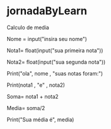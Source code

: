 # jornadaByLearn

Calculo de media 



Nome = input("insira seu nome")

Nota1= float(input("sua primeira nota"))

Nota2= float(input("sua segunda nota"))


Print("ola", nome , "suas notas foram:")

Print(nota1 , "e" , nota2)

Soma= nota1 + nota2

Media= soma/2





Print("Sua média é", media)
